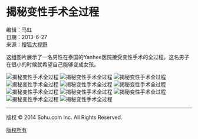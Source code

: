 # 揭秘变性手术全过程

编辑：马虹  
日期：2013-6-27  
来源：[搜狐大视野](http://pic.learning.sohu.com)  

这组图片展示了一名男性在泰国的Yanhee医院接受变性手术的全过程。这名男子在很小的时候就希望自己能够变成女孩。

![揭秘变性手术全过程](http://m4.biz.itc.cn/pic/new/stn/91/02/Img5170291_stn.jpg)
![揭秘变性手术全过程](http://m3.biz.itc.cn/pic/new/stn/90/02/Img5170290_stn.jpg)
![揭秘变性手术全过程](http://m2.biz.itc.cn/pic/new/stn/89/02/Img5170289_stn.jpg)
![揭秘变性手术全过程](http://m1.biz.itc.cn/pic/new/stn/88/02/Img5170288_stn.jpg)
![揭秘变性手术全过程](http://m4.biz.itc.cn/pic/new/stn/87/02/Img5170287_stn.jpg)
![揭秘变性手术全过程](http://m3.biz.itc.cn/pic/new/stn/86/02/Img5170286_stn.jpg)
![揭秘变性手术全过程](http://m2.biz.itc.cn/pic/new/stn/85/02/Img5170285_stn.jpg)
![揭秘变性手术全过程](http://m1.biz.itc.cn/pic/new/stn/84/02/Img5170284_stn.jpg)
![揭秘变性手术全过程](http://m4.biz.itc.cn/pic/new/stn/83/02/Img5170283_stn.jpg)
![揭秘变性手术全过程](http://m3.biz.itc.cn/pic/new/stn/82/02/Img5170282_stn.jpg)
![揭秘变性手术全过程](http://m2.biz.itc.cn/pic/new/stn/81/02/Img5170281_stn.jpg)

---

版权 © 2014 Sohu.com Inc. All Rights Reserved.   

[版权所有](http://corp.sohu.com/s2007/copyright/)  